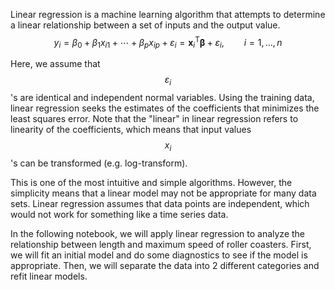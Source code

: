 Linear regression is a machine learning algorithm that attempts to determine a linear relationship between a set of inputs and the output value.
$$
y_i = \beta_{0} + \beta_{1} x_{i1} + \cdots + \beta_{p} x_{ip} + \varepsilon_i
 = \mathbf{x}^\mathsf{T}_i\boldsymbol\beta + \varepsilon_i,
 \qquad i = 1, \ldots, n
$$

Here, we assume that $$\varepsilon_i$$'s are identical and independent normal variables. Using the training data, linear regression seeks the estimates of the coefficients that minimizes the least squares error. 
Note that the "linear" in linear regression refers to linearity of the coefficients, which means that input values $$ x_{i}$$'s can be transformed (e.g. log-transform). 


This is one of the most intuitive and simple algorithms. However, the simplicity means that a linear model may not be appropriate for many data sets. Linear regression assumes that data points are independent, which would not work for something like a time series data. 

In the following notebook, we will apply linear regression to analyze the relationship between length and maximum speed of roller coasters. First, we will fit an initial model and do some diagnostics to see if the model is appropriate. Then, we will separate the data into 2 different categories and refit linear models.
